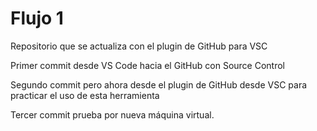 # Flujo 1
Repositorio que se actualiza con el plugin de GitHub para VSC

Primer commit desde VS Code hacia el GitHub con Source Control

Segundo commit pero ahora desde el plugin de GitHub desde VSC para practicar el uso de esta herramienta

Tercer commit prueba por nueva máquina virtual.

